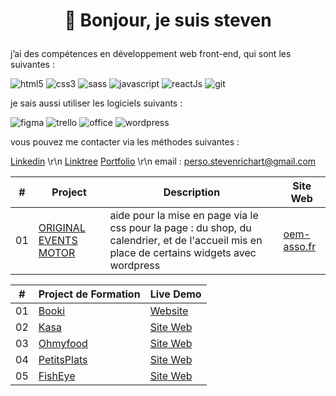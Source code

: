# <p align=center>👋 Bonjour, je suis steven</p>

j’ai des compétences en développement web front-end, qui sont les suivantes :

![html5](https://img.shields.io/badge/HTML5-E34F26?style=for-the-badge&logo=html5&logoColor=white)
![css3](https://img.shields.io/badge/CSS3-1572B6?style=for-the-badge&logo=css3&logoColor=white)
![sass](https://img.shields.io/badge/Sass-CC6699?style=for-the-badge&logo=sass&logoColor=white)
![javascript](https://img.shields.io/badge/JavaScript-323330?style=for-the-badge&logo=javascript&logoColor=F7DF1E)
![reactJs](https://img.shields.io/badge/React-20232A?style=for-the-badge&logo=react&logoColor=61DAFB)
![git](https://img.shields.io/badge/GIT-E44C30?style=for-the-badge&logo=git&logoColor=white)

je sais aussi utiliser les logiciels suivants :

![figma](https://img.shields.io/badge/Figma-F24E1E?style=for-the-badge&logo=figma&logoColor=white)
![trello](https://img.shields.io/badge/Trello-0052CC?style=for-the-badge&logo=trello&logoColor=white)
![office](https://img.shields.io/badge/Microsoft_Office-D83B01?style=for-the-badge&logo=microsoft-office&logoColor=white)
![wordpress](https://img.shields.io/badge/wordpress-blue?style=for-the-badge&logo=wordpress&logoColor=white)

vous pouvez me contacter via les méthodes suivantes :

[Linkedin](https://www.linkedin.com/in/steven-richart-2602481bb/) \r\n
[Linktree](https://linktr.ee/stevenrichart)
[Portfolio](https://drive.google.com/file/d/17Enh_4oZdr8iOBLB11xBFwG-DUyxQhYp/view) \r\n
email : perso.stevenrichart@gmail.com

|  #  | Project                                                                                                          | Description                                                                        | Site Web                                                                         |
| :-: | --------------------------------------------------------------------------------------------------------------------------- |     --------------------------------------------------------------------------------- | --------------------------------------------------------------------------------- |
| 01  | [ORIGINAL EVENTS MOTOR](https://www.facebook.com/oemfr)                                | aide pour la mise en page via le css pour la page : du shop, du calendrier, et de l'accueil mis en place de certains widgets avec wordpress               | [oem-asso.fr](https://oem-asso.fr)  

|  #  | Project de Formation                                                                                                                | Live Demo                                                                         |
| :-: | --------------------------------------------------------------------------------------------------------------------------- |     --------------------------------------------------------------------------------- |
| 01  | [Booki](https://github.com/Miyuki62/Booki)                                | [Website](https://miyuki62.github.io/Booki/)               |
| 02  | [Kasa](https://github.com/Miyuki62/Developpez-une-application-Web-avec-React-et-React-Router)                                | [Site Web](https://developpez-une-application-web-avec-react-et-react-router.vercel.app)               |
| 03  | [Ohmyfood](https://github.comMiyuki62/Dynamisez-une-page-web-avec-des-animations-CSS)                          | [Site Web](https://miyuki62.github.io/Dynamisez-une-page-web-avec-des-animations-CSS/)          |
| 04  | [PetitsPlats](https://github.com/Miyuki62/Developpez-un-algorithme-de-recherche-en-JavaScript)                               | [Site Web](https://miyuki62.github.io/Developpez-un-algorithme-de-recherche-en-JavaScript/)                   |
| 05  | [FishEye](https://github.com/Miyuki62/Front-End-Fisheye)                               | [Site Web](https://miyuki62.github.io/Front-End-Fisheye/)                |

<!--
**Miyuki62/Miyuki62** is a ✨ _special_ ✨ repository because its `README.md` (this file) appears on your GitHub profile.

Here are some ideas to get you started:

- 🔭 I’m currently working on ...
- 🌱 I’m currently learning ...
- 👯 I’m looking to collaborate on ...
- 🤔 I’m looking for help with ...
- 💬 Ask me about ...
- 📫 How to reach me: ...
- 😄 Pronouns: ...
- ⚡ Fun fact: ...
-->
